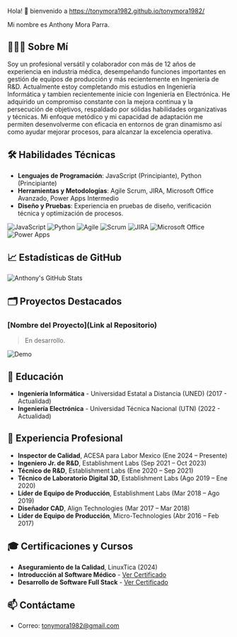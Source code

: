 Hola! 👋 bienvenido a https://tonymora1982.github.io/tonymora1982/

 Mi nombre es Anthony Mora Parra.

## 👨🏻‍💻 Sobre Mí


Soy un profesional versátil y colaborador con más de 12 años de experiencia en industria médica, desempeñando funciones importantes en gestión de equipos de producción y más recientemente en Ingeniería de R&D. Actualmente estoy completando mis estudios en Ingeniería Informática y tambien recientemente inicie con Ingeniería en Electrónica. He adquirido un compromiso constante con la mejora continua y la persecución de objetivos, respaldado por sólidas habilidades organizativas y técnicas. Mi enfoque metódico y mi capacidad de adaptación me permiten desenvolverme con eficacia en entornos de gran dinamismo así como ayudar mejorar procesos, para alcanzar la excelencia operativa.



## 🛠 Habilidades Técnicas

- **Lenguajes de Programación**: JavaScript (Principiante), Python (Principiante)
- **Herramientas y Metodologías**: Agile Scrum, JIRA, Microsoft Office Avanzado, Power Apps Intermedio
- **Diseño y Pruebas**: Experiencia en pruebas de diseño, verificación técnica y optimización de procesos.

![JavaScript](https://img.shields.io/badge/-JavaScript-F7DF1E?style=flat-square&logo=javascript&logoColor=black)
![Python](https://img.shields.io/badge/-Python-3776AB?style=flat-square&logo=python&logoColor=white)
![Agile](https://img.shields.io/badge/-Agile-007ACC?style=flat-square&logo=agile&logoColor=white)
![Scrum](https://img.shields.io/badge/-Scrum-FF4500?style=flat-square&logo=scrum&logoColor=white)
![JIRA](https://img.shields.io/badge/-JIRA-0052CC?style=flat-square&logo=jira&logoColor=white)
![Microsoft Office](https://img.shields.io/badge/-Microsoft_Office-D83B01?style=flat-square&logo=microsoft-office&logoColor=white)
![Power Apps](https://img.shields.io/badge/-Power_Apps-742774?style=flat-square&logo=power-apps&logoColor=white)



## 📈 Estadísticas de GitHub

![Anthony's GitHub Stats](https://github-readme-stats.vercel.app/api?username=tonymora1982&show_icons=true)

## 🗂️ Proyectos Destacados

### [Nombre del Proyecto](Link al Repositorio)
> En desarrollo.

![Demo](enlace_a_un_gif_del_proyecto)

## 📜 Educación

- **Ingeniería Informática** - Universidad Estatal a Distancia (UNED) (2017 - Actualidad)
- **Ingeniería Electrónica** - Universidad Técnica Nacional (UTN) (2022 - Actualidad)

## 💼 Experiencia Profesional

- **Inspector de Calidad**, ACESA para Labor Mexico (Ene 2024 – Presente)
- **Ingeniero Jr. de R&D**, Establishment Labs (Sep 2021 – Oct 2023)
- **Técnico de R&D**, Establishment Labs (Ene 2020 – Sep 2021)
- **Técnico de Laboratorio Digital 3D**, Establishment Labs (Ago 2019 – Ene 2020)
- **Líder de Equipo de Producción**, Establishment Labs (Mar 2018 – Ago 2019)
- **Diseñador CAD**, Align Technologies (Mar 2017 – Mar 2018)
- **Líder de Equipo de Producción**, Micro-Technologies (Abr 2016 – Feb 2017)

## 🎓 Certificaciones y Cursos

- **Aseguramiento de la Calidad**, LinuxTica (2024)
- **Introducción al Software Médico** - [Ver Certificado](https://www.coursera.org/account/accomplishments/certificate/W5BW3AWPL4LR)
- **Desarrollo de Software Full Stack** - [Ver Certificado](https://certificate.breatheco.de/669cd9ced35c8fe58aea4b94666ecda517bfb2d1)

## 📫 Contáctame

- Correo: [tonymora1982@gmail.com](mailto:tonymora1982@gmail.com)
